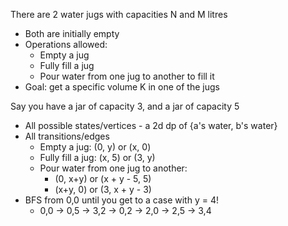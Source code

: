 
There are 2 water jugs with capacities N and M litres
- Both are initially empty
- Operations allowed:
	- Empty a jug
	- Fully fill a jug
	- Pour water from one jug to another to fill it
- Goal: get a specific volume K in one of the jugs

Say you have a jar of capacity 3, and a jar of capacity 5
- All possible states/vertices - a 2d dp of {a's water, b's water}
- All transitions/edges
	- Empty a jug: (0, y) or (x, 0)
	- Fully fill a jug: (x, 5) or (3, y)
	- Pour water from one jug to another:
		- (0, x+y) or (x + y - 5, 5)
		- (x+y, 0) or (3, x + y - 3)
- BFS from 0,0 until you get to a case with y = 4!
	- 0,0 -> 0,5 -> 3,2 -> 0,2 -> 2,0 -> 2,5 -> 3,4